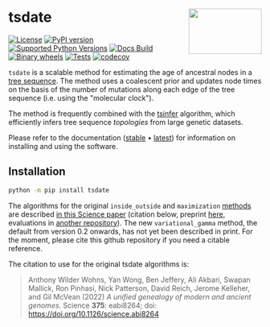 # tsdate <img align="right" width="145" height="90" src="https://github.com/tskit-dev/tsdate/blob/main/docs/tsdate_logo.svg">

[![License](https://img.shields.io/github/license/tskit-dev/tsdate)](https://github.com/tskit-dev/tsdate/blob/main/LICENSE) [![PyPI version](https://img.shields.io/pypi/v/tsdate.svg)](https://pypi.org/project/tsdate/) [![Supported Python Versions](https://img.shields.io/pypi/pyversions/tsdate.svg)](https://pypi.org/project/tsdate/) [![Docs Build](https://github.com/tskit-dev/tsdate/actions/workflows/docs.yml/badge.svg)](https://github.com/tskit-dev/tsdate/actions/workflows/docs.yml) [![Binary wheels](https://github.com/tskit-dev/tsdate/actions/workflows/wheels.yml/badge.svg)](https://github.com/tskit-dev/tsdate/actions/workflows/wheels.yml) [![Tests](https://github.com/tskit-dev/tsdate/actions/workflows/tests.yml/badge.svg)](https://github.com/tskit-dev/tsdate/actions/workflows/tests.yml) [![codecov](https://codecov.io/gh/tskit-dev/tsdate/branch/main/graph/badge.svg)](https://codecov.io/gh/tskit-dev/tsdate)

``tsdate`` is a scalable method for estimating the age of ancestral nodes in a 
[tree sequence](https://tskit.dev/tutorials/what_is.html). The method uses a coalescent prior and updates node times on the basis of the number of mutations along each edge of the tree sequence (i.e. using the "molecular clock").

The method is frequently combined with the [tsinfer](https://tskit.dev/tsinfer/docs/stable/) algorithm, which efficiently infers tree sequence *topologies* from large genetic datasets.

Please refer to the documentation ([stable](https://tskit.dev/tsdate/docs/stable/) • [latest](https://tskit.dev/tsdate/docs/latest/)) for information on installing and using the software.

## Installation

```bash
python -m pip install tsdate
```

The algorithms for the original `inside_outside` and `maximization` [methods](https://tskit.dev/tsdate/docs/stable/methods.html) are described [in this Science paper](https://www.science.org/doi/10.1126/science.abi8264) (citation below, preprint [here](https://www.biorxiv.org/content/10.1101/2021.02.16.431497v2), evaluations in [another repository](https://github.com/awohns/unified_genealogy_paper)). The new `variational_gamma` method, the default from version 0.2 onwards, has not yet been described in print. For the moment, please cite this github repository if you need a citable reference.

The citation to use for the original tsdate algorithms is:

> Anthony Wilder Wohns, Yan Wong, Ben Jeffery, Ali Akbari, Swapan Mallick, Ron Pinhasi, Nick Patterson, David Reich, Jerome Kelleher, and Gil McVean (2022) _A unified genealogy of modern and ancient genomes_. Science **375**: eabi8264; doi: https://doi.org/10.1126/science.abi8264
